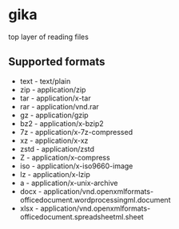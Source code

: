 # gika
top layer of reading files

## Supported formats
- text - text/plain
- zip - application/zip
- tar - application/x-tar
- rar - application/vnd.rar
- gz - application/gzip
- bz2 - application/x-bzip2
- 7z - application/x-7z-compressed
- xz - application/x-xz
- zstd - application/zstd
- Z - application/x-compress
- iso - application/x-iso9660-image
- lz - application/x-lzip
- a - application/x-unix-archive
- docx - application/vnd.openxmlformats-officedocument.wordprocessingml.document
- xlsx - application/vnd.openxmlformats-officedocument.spreadsheetml.sheet